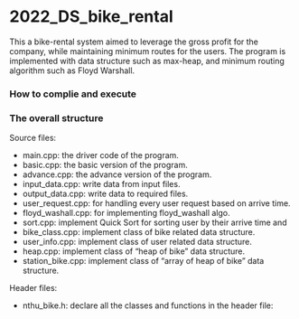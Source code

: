 # 2022_DS_bike_rental
This a bike-rental system aimed to leverage the gross profit for the company, while maintaining minimum routes for the users. 
The program is implemented with data structure such as max-heap, and minimum routing algorithm such as Floyd Warshall.

### How to complie and execute

### The overall structure
Source files:  
*	main.cpp: the driver code of the program.
* basic.cpp: the basic version of the program.
* advance.cpp: the advance version of the program.
*	input_data.cpp: write data from input files.
*	output_data.cpp: write data to required files.
*	user_request.cpp: for handling every user request based on arrive time.
*	floyd_washall.cpp: for implementing floyd_washall algo.
*	sort.cpp: implement Quick Sort for sorting user by their arrive time and 
*	bike_class.cpp: implement class of bike related data structure.
*	user_info.cpp: implement class of user related data structure.
*	heap.cpp: implement class of “heap of bike” data structure.
*	station_bike.cpp: implement class of “array of heap of bike” data structure.

Header files:
* nthu_bike.h: declare all the classes and functions in the header file:
